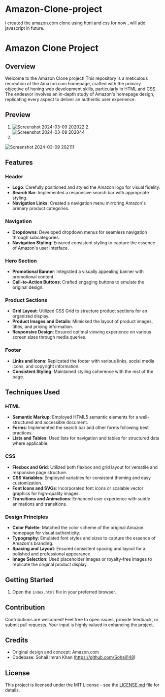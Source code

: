 # Amazon-Clone-project
i created the amazon.com clone using html and css for now , will add javascript in future.
# Amazon Clone Project

## Overview

Welcome to the Amazon Clone project! This repository is a meticulous recreation of the Amazon.com homepage, crafted with the primary objective of honing web development skills, particularly in HTML and CSS. The endeavor involves an in-depth study of Amazon's homepage design, replicating every aspect to deliver an authentic user experience.

## Preview
1. ![Screenshot 2024-03-09 202022](https://github.com/Sohail148/Amazon-Clone-project/assets/146368003/11360f49-28de-451b-a22d-a61a86f157ce)
2.![Screenshot 2024-03-09 202044](https://github.com/Sohail148/Amazon-Clone-project/assets/146368003/a84a06a0-6684-471e-94e5-0504bffd95cf)
3.
![Screenshot 2024-03-09 202111](https://github.com/Sohail148/Amazon-Clone-project/assets/146368003/290b5d8b-6249-4bba-9b84-b75b96f66c3a)


## Features

### Header

- **Logo**: Carefully positioned and styled the Amazon logo for visual fidelity.
- **Search Bar**: Implemented a responsive search bar with appropriate styling.
- **Navigation Links**: Created a navigation menu mirroring Amazon's primary product categories.

### Navigation

- **Dropdowns**: Developed dropdown menus for seamless navigation through subcategories.
- **Navigation Styling**: Ensured consistent styling to capture the essence of Amazon's user interface.

### Hero Section

- **Promotional Banner**: Integrated a visually appealing banner with promotional content.
- **Call-to-Action Buttons**: Crafted engaging buttons to emulate the original design.

### Product Sections

- **Grid Layout**: Utilized CSS Grid to structure product sections for an organized display.
- **Product Images and Details**: Mimicked the layout of product images, titles, and pricing information.
- **Responsive Design**: Ensured optimal viewing experience on various screen sizes through media queries.

### Footer

- **Links and Icons**: Replicated the footer with various links, social media icons, and copyright information.
- **Consistent Styling**: Maintained styling coherence with the rest of the page.

## Techniques Used

### HTML

- **Semantic Markup**: Employed HTML5 semantic elements for a well-structured and accessible document.
- **Forms**: Implemented the search bar and other forms following best practices.
- **Lists and Tables**: Used lists for navigation and tables for structured data where applicable.

### CSS

- **Flexbox and Grid**: Utilized both flexbox and grid layout for versatile and responsive page structure.
- **CSS Variables**: Employed variables for consistent theming and easy customization.
- **Font Icons and SVGs**: Incorporated font icons or scalable vector graphics for high-quality images.
- **Transitions and Animations**: Enhanced user experience with subtle animations and transitions.

### Design Principles

- **Color Palette**: Matched the color scheme of the original Amazon homepage for visual authenticity.
- **Typography**: Emulated font styles and sizes to capture the essence of Amazon's branding.
- **Spacing and Layout**: Ensured consistent spacing and layout for a polished and professional appearance.
- **Image Selection**: Used placeholder images or royalty-free images to replicate the original product display.

## Getting Started


1. Open the `index.html` file in your preferred browser.

## Contribution

Contributions are welcomed! Feel free to open issues, provide feedback, or submit pull requests. Your input is highly valued in enhancing the project.

## Credits

- Original design and concept: Amazon.com
- Codebase: Sohail Imran Khan (https://github.com/Sohail148)

## License

This project is licensed under the MIT License - see the [LICENSE.md](LICENSE.md) file for details.
